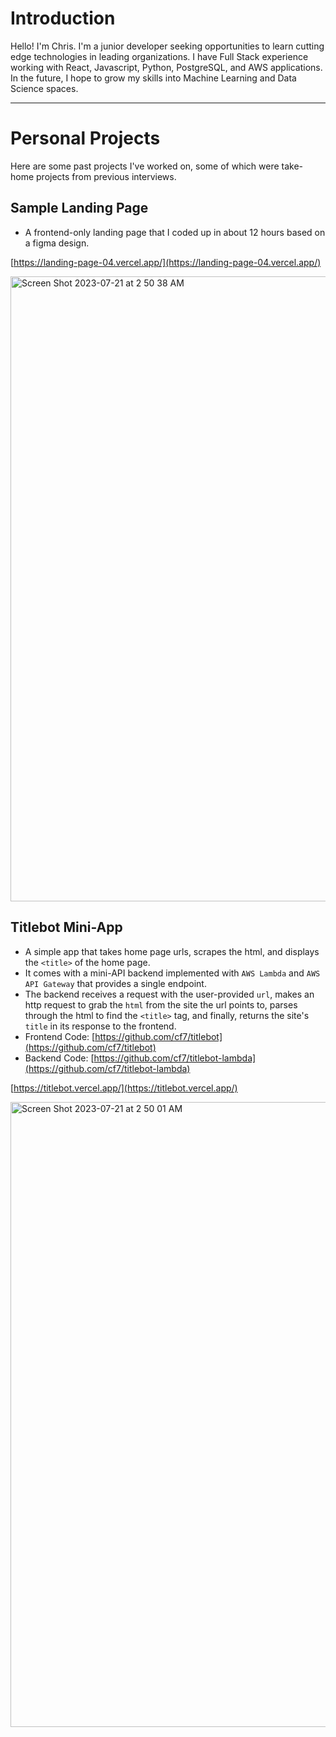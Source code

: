# Introduction

Hello! I'm Chris. I'm a junior developer seeking opportunities to learn cutting edge technologies in leading organizations. I have Full Stack experience working with React, Javascript, Python, PostgreSQL, and AWS applications. In the future, I hope to grow my skills into Machine Learning and Data Science spaces.

---

# Personal Projects
Here are some past projects I've worked on, some of which were take-home projects from previous interviews.

## Sample Landing Page
- A frontend-only landing page that I coded up in about 12 hours based on a figma design.

[https://landing-page-04.vercel.app/](https://landing-page-04.vercel.app/)

<img width="1000" alt="Screen Shot 2023-07-21 at 2 50 38 AM" src="https://github.com/cf7/cf7/assets/10543888/2c562ef7-4f85-43e9-bbb1-a794c5188758">


## Titlebot Mini-App
- A simple app that takes home page urls, scrapes the html, and displays the `<title>` of the home page.
- It comes with a mini-API backend implemented with `AWS Lambda` and `AWS API Gateway` that provides a single endpoint.
- The backend receives a request with the user-provided `url`, makes an http request to grab the `html` from the site the url points to, parses through the html to find the `<title>` tag, and finally, returns the site's `title` in its response to the frontend.
- Frontend Code: [https://github.com/cf7/titlebot](https://github.com/cf7/titlebot)
- Backend Code: [https://github.com/cf7/titlebot-lambda](https://github.com/cf7/titlebot-lambda)

[https://titlebot.vercel.app/](https://titlebot.vercel.app/)

<img width="1000" alt="Screen Shot 2023-07-21 at 2 50 01 AM" src="https://github.com/cf7/cf7/assets/10543888/f00a5479-0ad4-4004-9bec-c8c8ee399cfa">

